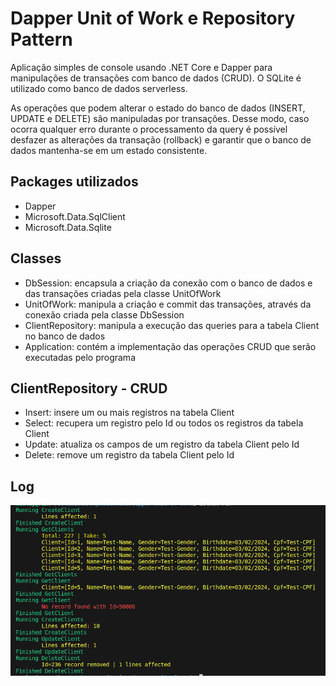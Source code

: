 # Dapper Unit of Work e Repository Pattern

Aplicação simples de console usando .NET Core e Dapper para manipulações de transações com banco de dados (CRUD).
O SQLite é utilizado como banco de dados serverless.

As operações que podem alterar o estado do banco de dados (INSERT, UPDATE e DELETE) são manipuladas por transações. Desse modo, caso ocorra qualquer erro durante o processamento da query é possível desfazer as alterações da transação (rollback) e garantir que o banco de dados mantenha-se em um estado consistente.

## Packages utilizados

* Dapper
* Microsoft.Data.SqlClient 
* Microsoft.Data.Sqlite

## Classes

* DbSession: encapsula a criação da conexão com o banco de dados e das transações criadas pela classe UnitOfWork
* UnitOfWork: manipula a criação e commit das transações, através da conexão criada pela classe DbSession
* ClientRepository: manipula a execução das queries para a tabela Client no banco de dados
* Application: contém a implementação das operações CRUD que serão executadas pelo programa

## ClientRepository - CRUD

* Insert: insere um ou mais registros na tabela Client
* Select: recupera um registro pelo Id ou todos os registros da tabela Client
* Update: atualiza os campos de um registro da tabela Client pelo Id
* Delete: remove um registro da tabela Client pelo Id

## Log

![Log](log.png)

